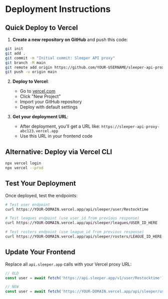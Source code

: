 # Deployment Instructions

## Quick Deploy to Vercel

1. **Create a new repository on GitHub** and push this code:
```bash
git init
git add .
git commit -m "Initial commit: Sleeper API proxy"
git branch -M main
git remote add origin https://github.com/YOUR-USERNAME/sleeper-api-proxy.git
git push -u origin main
```

2. **Deploy to Vercel**:
   - Go to [vercel.com](https://vercel.com)
   - Click "New Project"
   - Import your GitHub repository
   - Deploy with default settings

3. **Get your deployment URL**:
   - After deployment, you'll get a URL like: `https://sleeper-api-proxy-abc123.vercel.app`
   - Use this URL in your frontend code

## Alternative: Deploy via Vercel CLI

```bash
npx vercel login
npx vercel --prod
```

## Test Your Deployment

Once deployed, test the endpoints:

```bash
# Test user endpoint
curl https://YOUR-DOMAIN.vercel.app/api/sleeper/user/Restocktime

# Test leagues endpoint (use user_id from previous response)
curl https://YOUR-DOMAIN.vercel.app/api/sleeper/leagues/USER_ID_HERE

# Test rosters endpoint (use league_id from previous response)
curl https://YOUR-DOMAIN.vercel.app/api/sleeper/rosters/LEAGUE_ID_HERE
```

## Update Your Frontend

Replace all `api.sleeper.app` calls with your Vercel proxy URL:

```javascript
// OLD
const user = await fetch('https://api.sleeper.app/v1/user/Restocktime');

// NEW
const user = await fetch('https://YOUR-DOMAIN.vercel.app/api/sleeper/user/Restocktime');
```
